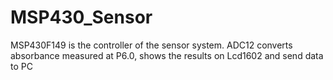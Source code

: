 # MSP430_Sensor

MSP430F149 is the controller of the sensor system. ADC12 converts absorbance measured at P6.0, shows the results on Lcd1602 and send data to PC
